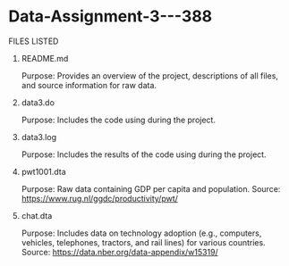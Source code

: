 # Data-Assignment-3---388

FILES LISTED

1. README.md

    Purpose: Provides an overview of the project, descriptions of all files, and source information for raw data.
   
3. data3.do

    Purpose: Includes the code using during the project.
   
2. data3.log

    Purpose: Includes the results of the code using during the project.

4. pwt1001.dta

    Purpose: Raw data containing GDP per capita and population.
    Source: https://www.rug.nl/ggdc/productivity/pwt/

5. chat.dta

    Purpose: Includes data on technology adoption (e.g., computers, vehicles, telephones, tractors, and rail lines) for various countries.
    Source: https://data.nber.org/data-appendix/w15319/
